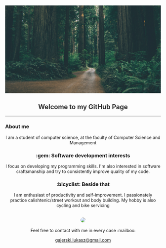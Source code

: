 
<div style="opacity:0.9">

![](assets/images/background.jpg)
<h2 style="text-align: center"> Welcome to my GitHub Page </h2>
</div>

<hr style="opacity:0.5">

<h3 style="align: center"> About me </h3>

<p style="text-align: center">
I am a student of computer science, at the faculty of Computer Science and Management 
</p>

<h3 style="text-align: center"> :gem: Software development interests </h3>
<p style="text-align: center">
I focus on developing my programming skills. I'm also interested in software craftsmanship and try to consistently improve quality of my code.
</p>

<h3 style="text-align: center"> :bicyclist: Beside that </h3>
<p style="text-align: center">
I am enthusiast of productivity and self-improvement. I passionately practice calishtenic/street workout and body building. My hobby is also cycling and bike servicing
</p>
<br>
<div style="text-align:center">
<img src="https://avatars0.githubusercontent.com/u/44710226?s=460&v=4"  width="100px;" style="border-radius:50px;">
</div>
<div style="text-align:center">
<p style="text-align: center">
Feel free to contact with me in every case :mailbox:

gajerski.lukasz@gmail.com
</p>
</div>
